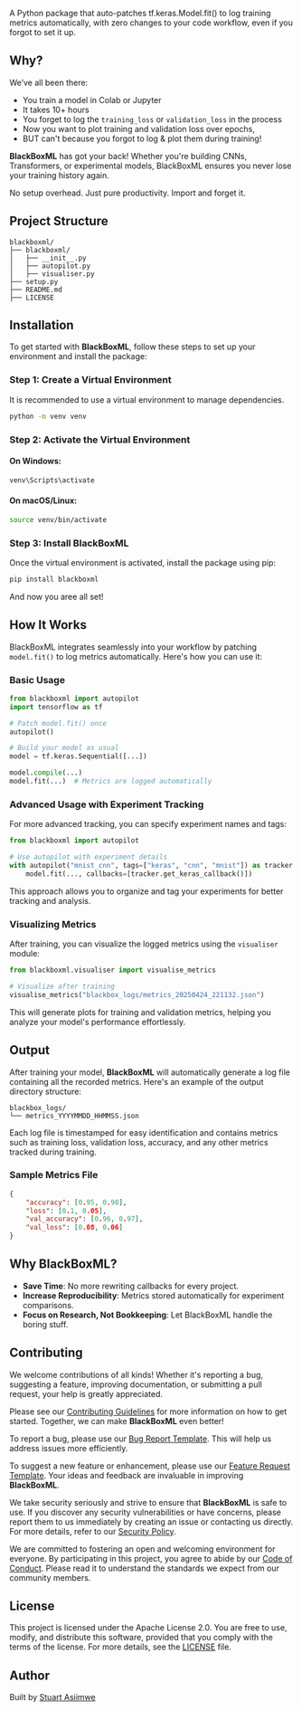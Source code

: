 A Python package that auto-patches tf.keras.Model.fit() to log training metrics automatically, with zero changes to your code workflow, even if you forgot to set it up.

## Why?
We’ve all been there:
- You train a model in Colab or Jupyter
- It takes 10+ hours
- You forget to log the `training_loss` or `validation_loss` in the process
- Now you want to plot training and validation loss over epochs, 
- BUT can't because you forgot to log & plot them during training!

**BlackBoxML** has got your back!
Whether you're building CNNs, Transformers, or experimental models, BlackBoxML ensures you never lose your training history again.

No setup overhead.
Just pure productivity.
Import and forget it.

## Project Structure

```
blackboxml/
├── blackboxml/
│   ├── __init__.py
│   ├── autopilot.py
│   ├── visualiser.py
├── setup.py
├── README.md
├── LICENSE
```

## Installation

To get started with **BlackBoxML**, follow these steps to set up your environment and install the package:

### Step 1: Create a Virtual Environment

It is recommended to use a virtual environment to manage dependencies.

```bash
python -m venv venv
```

### Step 2: Activate the Virtual Environment

#### On Windows:
```bash
venv\Scripts\activate
```

#### On macOS/Linux:
```bash
source venv/bin/activate
```

### Step 3: Install BlackBoxML

Once the virtual environment is activated, install the package using pip:

```bash
pip install blackboxml
```

And now you aree all set! 

## How It Works

BlackBoxML integrates seamlessly into your workflow by patching `model.fit()` to log metrics automatically. Here's how you can use it:

### Basic Usage

```python
from blackboxml import autopilot
import tensorflow as tf

# Patch model.fit() once
autopilot()

# Build your model as usual
model = tf.keras.Sequential([...])

model.compile(...)
model.fit(...)  # Metrics are logged automatically
```

### Advanced Usage with Experiment Tracking

For more advanced tracking, you can specify experiment names and tags:

```python
from blackboxml import autopilot

# Use autopilot with experiment details
with autopilot("mnist_cnn", tags=["keras", "cnn", "mnist"]) as tracker:
    model.fit(..., callbacks=[tracker.get_keras_callback()])
```

This approach allows you to organize and tag your experiments for better tracking and analysis.

### Visualizing Metrics

After training, you can visualize the logged metrics using the `visualiser` module:

```python
from blackboxml.visualiser import visualise_metrics

# Visualize after training
visualise_metrics("blackbox_logs/metrics_20250424_221132.json")
```

This will generate plots for training and validation metrics, helping you analyze your model's performance effortlessly.

## Output

After training your model, **BlackBoxML** will automatically generate a log file containing all the recorded metrics. Here's an example of the output directory structure:

```
blackbox_logs/
└── metrics_YYYYMMDD_HHMMSS.json
```

Each log file is timestamped for easy identification and contains metrics such as training loss, validation loss, accuracy, and any other metrics tracked during training.
### Sample Metrics File

```json
{
    "accuracy": [0.95, 0.98],
    "loss": [0.1, 0.05],
    "val_accuracy": [0.96, 0.97],
    "val_loss": [0.08, 0.06]
}
```
## Why BlackBoxML?

- **Save Time**: No more rewriting callbacks for every project.
- **Increase Reproducibility**: Metrics stored automatically for experiment comparisons.
- **Focus on Research, Not Bookkeeping**: Let BlackBoxML handle the boring stuff.

## Contributing

We welcome contributions of all kinds! Whether it's reporting a bug, suggesting a feature, improving documentation, or submitting a pull request, your help is greatly appreciated. 

Please see our [Contributing Guidelines](./.github/CONTRIBUTING.MD) for more information on how to get started. Together, we can make **BlackBoxML** even better!

To report a bug, please use our [Bug Report Template](./.github/ISSUE_TEMPLATE/bug_report.md). This will help us address issues more efficiently.

To suggest a new feature or enhancement, please use our [Feature Request Template](./.github/ISSUE_TEMPLATE/feature_request.md). Your ideas and feedback are invaluable in improving **BlackBoxML**.

We take security seriously and strive to ensure that **BlackBoxML** is safe to use. If you discover any security vulnerabilities or have concerns, please report them to us immediately by creating an issue or contacting us directly. For more details, refer to our [Security Policy](./.github/SECURITY.MD).

We are committed to fostering an open and welcoming environment for everyone. By participating in this project, you agree to abide by our [Code of Conduct](./.github/CODE_OF_CONDUCT.MD). Please read it to understand the standards we expect from our community members.

## License

This project is licensed under the Apache License 2.0. You are free to use, modify, and distribute this software, provided that you comply with the terms of the license. For more details, see the [LICENSE](./LICENSE) file.

## Author

Built by [Stuart Asiimwe](https://www.linkedin.com/in/stuartasiimwe/)
